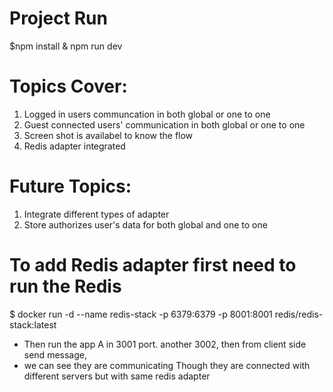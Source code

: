 # Project Run

$npm install & npm run dev

# Topics Cover:

1. Logged in users communcation in both global or one to one
2. Guest connected users' communication in both global or one to one
3. Screen shot is availabel to know the flow
4. Redis adapter integrated

# Future Topics:

1. Integrate different types of adapter
2. Store authorizes user's data for both global and one to one

# To add Redis adapter first need to run the Redis

$ docker run -d --name redis-stack -p 6379:6379 -p 8001:8001 redis/redis-stack:latest
- Then run the app A in 3001 port. another 3002, then from client side send message, 
- we can see they are communicating
Though they are connected with different servers but with same redis adapter

